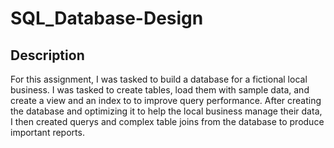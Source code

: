 # SQL_Database-Design

## Description
For this assignment, I was tasked to build a database for a fictional local business. I was tasked to create tables, load them with sample data, and create a view and an index to to improve query performance. After creating the database and optimizing it to help the local business manage their data, I then created querys and complex table joins from the database to produce important reports. 

